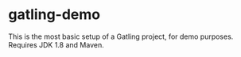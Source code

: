 # gatling-demo

This is the most basic setup of a Gatling project, for demo purposes. Requires JDK 1.8 and Maven.
